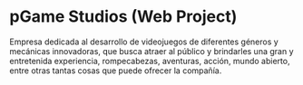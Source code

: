 # pGame Studios (Web Project)

Empresa dedicada al desarrollo de videojuegos de diferentes géneros y mecánicas innovadoras, que busca atraer al público y brindarles una gran y entretenida experiencia, rompecabezas, aventuras, acción, mundo abierto, entre otras tantas cosas que puede ofrecer la compañía.
